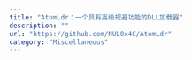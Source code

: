 ```yaml
---
title: "AtomLdr：一个具有高级规避功能的DLL加载器"
description: ""
url: "https://github.com/NUL0x4C/AtomLdr"
category: "Miscellaneous"
---
```

